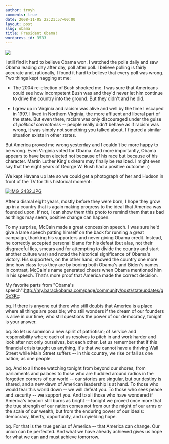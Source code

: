 ```yaml
---
author: troyh
comments: true
date: 2008-11-05 22:21:57+00:00
layout: post
slug: obama
title: President Obama!
wordpress_id: 3533
---
```


![](http://troyandgay.com/uploads//2008/11/picture-1.png)

I still find it hard to believe Obama won. I watched the polls daily and saw Obama leading day after day, poll after poll. I believe polling is fairly accurate and, rationally, I found it hard to believe that every poll was wrong. Two things kept nagging at me:

<!-- more -->

* The 2004 re-election of Bush shocked me. I was sure that Americans could see how incompetent Bush was and they'd never let him continue to drive the country into the ground. But they didn't and he did.

* I grew up in Virginia and racism was alive and well by the time I escaped in 1997. I lived in Northern Virginia, the more affluent and liberal part of the state. But even there, racism was only discouraged under the guise of _political correctness_ -- people really didn't behave as if racism was wrong, it was simply not something you talked about. I figured a similar situation exists in other states.

But America proved me wrong yesterday and I couldn't be more happy to be wrong. Even Virginia voted for Obama. And more importantly, Obama appears to have been elected not because of his race but because of his character. Martin Luther King's dream may finally be realized. I might even say that the eight years of George W. Bush had a positive outcome. :)

We kept Havana up late so we could get a photograph of her and Hudson in front of the TV for this historical moment:

[![IMG_2432.JPG](http://farm4.static.flickr.com/3248/3005728831_c1a08395bc.jpg)](http://www.flickr.com/photos/troyh/3005728831/)

After a dismal eight years, mostly before they were born, I hope they grow up in a country that is again making progress to the ideal that America was founded upon. If not, I can show them this photo to remind them that as bad as things may seem, positive change can happen.

To my surprise, McCain made a great concession speech. I was sure he'd give a lame speech patting himself on the back for running a great campaign, thanking his supporters and never giving Obama credit. Instead, he correctly accepted personal blame for his defeat (but alas, not their disgraceful lies, smears and for attempting to divide the country and start another culture war) and noted the historical significance of Obama's victory. His supporters, on the other hand, showed the country one more time how class-less they are by booing both Obama's and Biden's names. In contrast, McCain's name generated cheers when Obama mentioned him in his speech. That's more proof that America made the correct decision.

My favorite parts from "Obama's speech":http://my.barackobama.com/page/community/post/stateupdates/gGx3Kc:

bq. If there is anyone out there who still doubts that America is a place where all things are possible; who still wonders if the dream of our founders is alive in our time; who still questions the power of our democracy, tonight is your answer.

bq. So let us summon a new spirit of patriotism; of service and responsibility where each of us resolves to pitch in and work harder and look after not only ourselves, but each other.  Let us remember that if this financial crisis taught us anything, it's that we cannot have a thriving Wall Street while Main Street suffers -- in this country, we rise or fall as one nation; as one people.

bq. And to all those watching tonight from beyond our shores, from parliaments and palaces to those who are huddled around radios in the forgotten corners of our world -- our stories are singular, but our destiny is shared, and a new dawn of American leadership is at hand.  To those who would tear this world down -- we will defeat you.  To those who seek peace and security -- we support you.  And to all those who have wondered if America's beacon still burns as bright -- tonight we proved once more that the true strength of our nation comes not from our the might of our arms or the scale of our wealth, but from the enduring power of our ideals: democracy, liberty, opportunity, and unyielding hope.

bq. For that is the true genius of America -- that America can change.  Our union can be perfected.  And what we have already achieved gives us hope for what we can and must achieve tomorrow.
